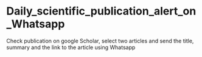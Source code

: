 # Daily_scientific_publication_alert_on_Whatsapp
Check publication on google Scholar, select two articles and send the title, summary and the link to the article using Whatsapp
